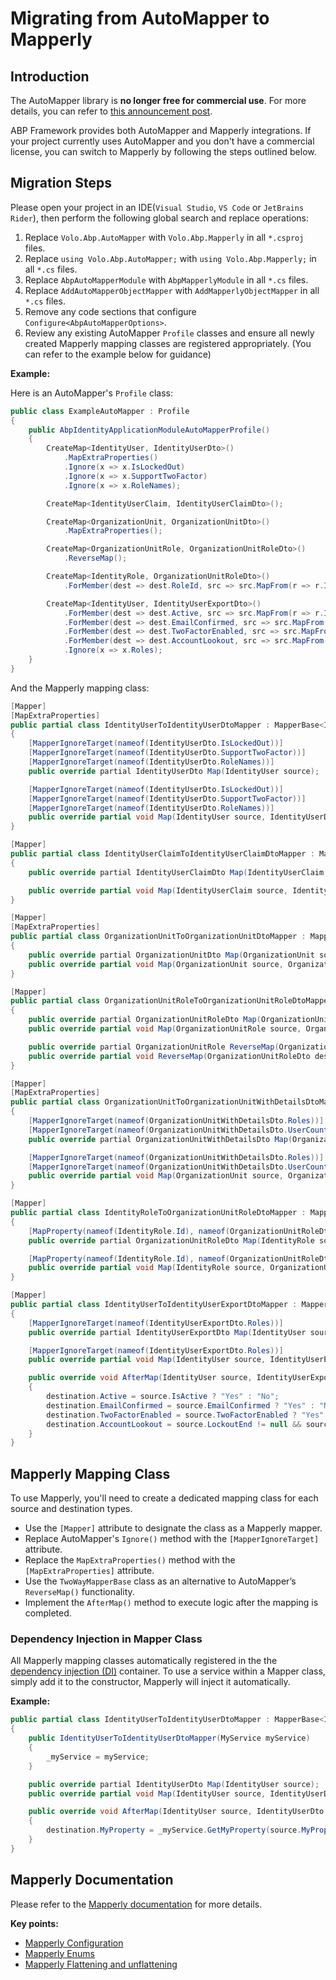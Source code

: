 # Migrating from AutoMapper to Mapperly

## Introduction

The AutoMapper library is **no longer free for commercial use**. For more details, you can refer to [this announcement post](https://www.jimmybogard.com/automapper-and-mediatr-going-commercial/).

ABP Framework provides both AutoMapper and Mapperly integrations. If your project currently uses AutoMapper and you don't have a commercial license, you can switch to Mapperly by following the steps outlined below.

## Migration Steps

Please open your project in an IDE(`Visual Studio`, `VS Code` or `JetBrains Rider`), then perform the following global search and replace operations:

1. Replace `Volo.Abp.AutoMapper` with `Volo.Abp.Mapperly` in all `*.csproj` files.
2. Replace `using Volo.Abp.AutoMapper;` with `using Volo.Abp.Mapperly;` in all `*.cs` files.
3. Replace `AbpAutoMapperModule` with `AbpMapperlyModule` in all `*.cs` files.
4. Replace `AddAutoMapperObjectMapper` with `AddMapperlyObjectMapper` in all `*.cs` files.
5. Remove any code sections that configure `Configure<AbpAutoMapperOptions>`.
6. Review any existing AutoMapper `Profile` classes and ensure all newly created Mapperly mapping classes are registered appropriately. (You can refer to the example below for guidance)

**Example:**

Here is an AutoMapper's `Profile` class:

```csharp
public class ExampleAutoMapper : Profile
{
    public AbpIdentityApplicationModuleAutoMapperProfile()
    {
        CreateMap<IdentityUser, IdentityUserDto>()
            .MapExtraProperties()
            .Ignore(x => x.IsLockedOut)
            .Ignore(x => x.SupportTwoFactor)
            .Ignore(x => x.RoleNames);

        CreateMap<IdentityUserClaim, IdentityUserClaimDto>();

        CreateMap<OrganizationUnit, OrganizationUnitDto>()
            .MapExtraProperties();

		CreateMap<OrganizationUnitRole, OrganizationUnitRoleDto>()
			.ReverseMap();

        CreateMap<IdentityRole, OrganizationUnitRoleDto>()
            .ForMember(dest => dest.RoleId, src => src.MapFrom(r => r.Id));

        CreateMap<IdentityUser, IdentityUserExportDto>()
            .ForMember(dest => dest.Active, src => src.MapFrom(r => r.IsActive ? "Yes" : "No"))
            .ForMember(dest => dest.EmailConfirmed, src => src.MapFrom(r => r.EmailConfirmed ? "Yes" : "No"))
            .ForMember(dest => dest.TwoFactorEnabled, src => src.MapFrom(r => r.TwoFactorEnabled ? "Yes" : "No"))
            .ForMember(dest => dest.AccountLookout, src => src.MapFrom(r => r.LockoutEnd != null && r.LockoutEnd > DateTime.UtcNow ? "Yes" : "No"))
            .Ignore(x => x.Roles);
    }
}
```

And the Mapperly mapping class:

```csharp
[Mapper]
[MapExtraProperties]
public partial class IdentityUserToIdentityUserDtoMapper : MapperBase<IdentityUser, IdentityUserDto>
{
    [MapperIgnoreTarget(nameof(IdentityUserDto.IsLockedOut))]
    [MapperIgnoreTarget(nameof(IdentityUserDto.SupportTwoFactor))]
    [MapperIgnoreTarget(nameof(IdentityUserDto.RoleNames))]
    public override partial IdentityUserDto Map(IdentityUser source);

    [MapperIgnoreTarget(nameof(IdentityUserDto.IsLockedOut))]
    [MapperIgnoreTarget(nameof(IdentityUserDto.SupportTwoFactor))]
    [MapperIgnoreTarget(nameof(IdentityUserDto.RoleNames))]
    public override partial void Map(IdentityUser source, IdentityUserDto destination);
}

[Mapper]
public partial class IdentityUserClaimToIdentityUserClaimDtoMapper : MapperBase<IdentityUserClaim, IdentityUserClaimDto>
{
    public override partial IdentityUserClaimDto Map(IdentityUserClaim source);

    public override partial void Map(IdentityUserClaim source, IdentityUserClaimDto destination);
}

[Mapper]
[MapExtraProperties]
public partial class OrganizationUnitToOrganizationUnitDtoMapper : MapperBase<OrganizationUnit, OrganizationUnitDto>
{
    public override partial OrganizationUnitDto Map(OrganizationUnit source);
    public override partial void Map(OrganizationUnit source, OrganizationUnitDto destination);
}

[Mapper]
public partial class OrganizationUnitRoleToOrganizationUnitRoleDtoMapper : TwoWayMapperBase<OrganizationUnitRole, OrganizationUnitRoleDto>
{
    public override partial OrganizationUnitRoleDto Map(OrganizationUnitRole source);
    public override partial void Map(OrganizationUnitRole source, OrganizationUnitRoleDto destination);

    public override partial OrganizationUnitRole ReverseMap(OrganizationUnitRoleDto destination);
    public override partial void ReverseMap(OrganizationUnitRoleDto destination, OrganizationUnitRole source);
}

[Mapper]
[MapExtraProperties]
public partial class OrganizationUnitToOrganizationUnitWithDetailsDtoMapper : MapperBase<OrganizationUnit, OrganizationUnitWithDetailsDto>
{
    [MapperIgnoreTarget(nameof(OrganizationUnitWithDetailsDto.Roles))]
    [MapperIgnoreTarget(nameof(OrganizationUnitWithDetailsDto.UserCount))]
    public override partial OrganizationUnitWithDetailsDto Map(OrganizationUnit source);

    [MapperIgnoreTarget(nameof(OrganizationUnitWithDetailsDto.Roles))]
    [MapperIgnoreTarget(nameof(OrganizationUnitWithDetailsDto.UserCount))]
    public override partial void Map(OrganizationUnit source, OrganizationUnitWithDetailsDto destination);
}

[Mapper]
public partial class IdentityRoleToOrganizationUnitRoleDtoMapper : MapperBase<IdentityRole, OrganizationUnitRoleDto>
{
    [MapProperty(nameof(IdentityRole.Id), nameof(OrganizationUnitRoleDto.RoleId))]
    public override partial OrganizationUnitRoleDto Map(IdentityRole source);

    [MapProperty(nameof(IdentityRole.Id), nameof(OrganizationUnitRoleDto.RoleId))]
    public override partial void Map(IdentityRole source, OrganizationUnitRoleDto destination);
}

[Mapper]
public partial class IdentityUserToIdentityUserExportDtoMapper : MapperBase<IdentityUser, IdentityUserExportDto>
{
    [MapperIgnoreTarget(nameof(IdentityUserExportDto.Roles))]
    public override partial IdentityUserExportDto Map(IdentityUser source);

    [MapperIgnoreTarget(nameof(IdentityUserExportDto.Roles))]
    public override partial void Map(IdentityUser source, IdentityUserExportDto destination);

    public override void AfterMap(IdentityUser source, IdentityUserExportDto destination)
    {
        destination.Active = source.IsActive ? "Yes" : "No";
        destination.EmailConfirmed = source.EmailConfirmed ? "Yes" : "No";
        destination.TwoFactorEnabled = source.TwoFactorEnabled ? "Yes" : "No";
        destination.AccountLookout = source.LockoutEnd != null && source.LockoutEnd > DateTime.UtcNow ? "Yes" : "No";
    }
}
```

## Mapperly Mapping Class

To use Mapperly, you'll need to create a dedicated mapping class for each source and destination types.

* Use the `[Mapper]` attribute to designate the class as a Mapperly mapper.
* Replace AutoMapper's `Ignore()` method with the `[MapperIgnoreTarget]` attribute.
* Replace the `MapExtraProperties()` method with the `[MapExtraProperties]` attribute.
* Use the `TwoWayMapperBase` class as an alternative to AutoMapper’s `ReverseMap()` functionality.
* Implement the `AfterMap()` method to execute logic after the mapping is completed.

### Dependency Injection in Mapper Class

All Mapperly mapping classes automatically registered in the the [dependency injection (DI)](../../framework/fundamentals/dependency-injection.md) container. To use a service within a Mapper class, simply add it to the constructor, Mapperly will inject it automatically.

**Example:**

```csharp
public partial class IdentityUserToIdentityUserDtoMapper : MapperBase<IdentityUser, IdentityUserDto>
{
    public IdentityUserToIdentityUserDtoMapper(MyService myService)
    {
        _myService = myService;
    }

    public override partial IdentityUserDto Map(IdentityUser source);
    public override partial void Map(IdentityUser source, IdentityUserDto destination);

    public override void AfterMap(IdentityUser source, IdentityUserDto destination)
    {
        destination.MyProperty = _myService.GetMyProperty(source.MyProperty);
    }
}
```

## Mapperly Documentation

Please refer to the [Mapperly documentation](https://mapperly.riok.app/docs/intro/) for more details.

**Key points:**

- [Mapperly Configuration](https://mapperly.riok.app/docs/configuration/mapper/)
- [Mapperly Enums](https://mapperly.riok.app/docs/configuration/enum/)
- [Mapperly Flattening and unflattening](https://mapperly.riok.app/docs/configuration/flattening/)
